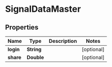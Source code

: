 # SignalDataMaster

## Properties
Name | Type | Description | Notes
------------ | ------------- | ------------- | -------------
**login** | **String** |  |  [optional]
**share** | **Double** |  |  [optional]
